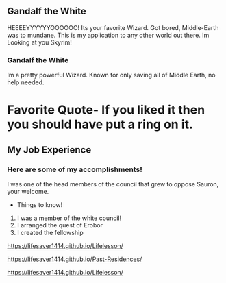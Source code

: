 ## Gandalf the White

HEEEEYYYYYYOOOOOO! Its your favorite Wizard. Got bored, Middle-Earth was to mundane. This is my application to any other world out there. Im Looking at you Skyrim!

### Gandalf the White

Im a pretty powerful Wizard. Known for only saving all of Middle Earth, no help needed.

# Favorite Quote- If you liked it then you should have put a ring on it.
## My Job Experience
### Here are some of my accomplishments!

<html>
  <title> I served on the white council</title>
  <body> I was one of the head members of the council that grew to oppose Sauron, your welcome.</body>
  </html>

- Things to know!

1. I was a member of the white council!
2. I arranged the quest of Erobor
3. I created the fellowship

<a href="url"> https://lifesaver1414.github.io/Lifelesson/ </a>

<a href="url"> https://lifesaver1414.github.io/Past-Residences/ </a>

<a href="url"> https://lifesaver1414.github.io/Lifelesson/ </a>
